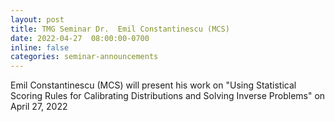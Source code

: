 ```yaml
---
layout: post
title: TMG Seminar Dr.  Emil Constantinescu (MCS)
date: 2022-04-27  08:00:00-0700
inline: false
categories: seminar-announcements
---
```


Emil Constantinescu (MCS)  will present his work on "Using Statistical Scoring Rules for Calibrating Distributions and Solving Inverse Problems" on April 27, 2022 

